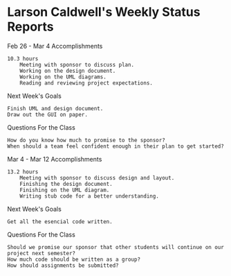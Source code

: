Larson Caldwell's Weekly Status Reports
==========================================

Feb 26 - Mar 4
Accomplishments

    10.3 hours
        Meeting with sponsor to discuss plan.
        Working on the design document.
        Working on the UML diagrams.
        Reading and reviewing project expectations.

Next Week's Goals

    Finish UML and design document.
    Draw out the GUI on paper.

Questions For the Class

    How do you know how much to promise to the sponsor?
    When should a team feel confident enough in their plan to get started?



Mar 4 - Mar 12
Accomplishments

    13.2 hours
        Meeting with sponsor to discuss design and layout.
        Finishing the design document.
        Finishing on the UML diagram.
        Writing stub code for a better understanding.

Next Week's Goals

    Get all the esencial code written.
    
Questions For the Class

    Should we promise our sponsor that other students will continue on our project next semester?
    How much code should be written as a group?
    How should assignments be submitted?
